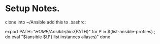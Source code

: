 # Setup Notes.
clone into ~/Ansible
add this to .bashrc:

export PATH="${HOME}/Ansible/bin:${PATH}"
for P in $(list-ansible-profiles) ; do
  eval "$(ansible ${P} list instances aliases)"
done

